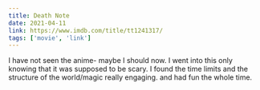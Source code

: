 ```yaml
---
title: Death Note
date: 2021-04-11
link: https://www.imdb.com/title/tt1241317/
tags: ['movie', 'link']
---
```


I have not seen the anime- maybe I should now. I went into this only knowing that it was supposed to be scary.
I found the time limits and the structure of the world/magic really engaging. and had fun the whole time.

